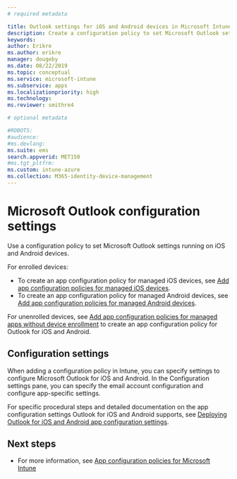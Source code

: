 ```yaml
---
# required metadata

title: Outlook settings for iOS and Android devices in Microsoft Intune
description: Create a configuration policy to set Microsoft Outlook settings running on iOS and Android devices.
keywords:
author: Erikre
ms.author: erikre
manager: dougeby
ms.date: 08/22/2019
ms.topic: conceptual
ms.service: microsoft-intune
ms.subservice: apps
ms.localizationpriority: high
ms.technology:
ms.reviewer: smithre4

# optional metadata

#ROBOTS:
#audience:
#ms.devlang:
ms.suite: ems
search.appverid: MET150
#ms.tgt_pltfrm:
ms.custom: intune-azure
ms.collection: M365-identity-device-management
---
```


# Microsoft Outlook configuration settings 

Use a configuration policy to set Microsoft Outlook settings running on iOS and Android devices. 

For enrolled devices:
- To create an app configuration policy for managed iOS devices, see [Add app configuration policies for managed iOS devices](app-configuration-policies-use-ios.md). 
- To create an app configuration policy for managed Android devices, see [Add app configuration policies for managed Android devices](app-configuration-policies-use-android.md). 

For unenrolled devices, see [Add app configuration policies for managed apps without device enrollment](app-configuration-policies-managed-app.md) to create an app configuration policy for Outlook for iOS and Android.

## Configuration settings

When adding a configuration policy in Intune, you can specify settings to configure Microsoft Outlook for iOS and Android. In the Configuration settings pane, you can specify the email account configuration and configure app-specific settings.

For specific procedural steps and detailed documentation on the app configuration settings Outlook for iOS and Android supports, see [Deploying Outlook for iOS and Android app configuration settings](https://docs.microsoft.com/exchange/clients-and-mobile-in-exchange-online/outlook-for-ios-and-android/outlook-for-ios-and-android-configuration-with-microsoft-intune).

## Next steps

- For more information, see [App configuration policies for Microsoft Intune](app-configuration-policies-overview.md)
